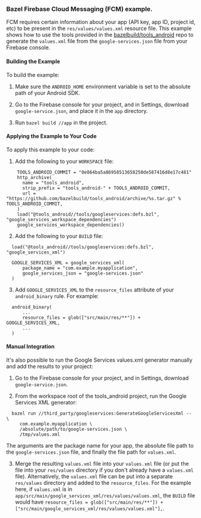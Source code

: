 
### Bazel Firebase Cloud Messaging (FCM) example.

FCM requires certain information about your app (API key, app ID, project id,
etc) to be present in the `res/values/values.xml` resource file. This example
shows how to use the tools provided in the
[bazelbuild/tools_android](https://github.com/bazelbuild/tools_android) repo to
generate the `values.xml` file from the `google-services.json` file from your
Firebase console.

#### Building the Example

To build the example:

1. Make sure the `ANDROID_HOME` environment variable is set to the absolute path
   of your Android SDK.

2. Go to the Firebase console for your project, and in Settings, download
   `google-service.json`, and place it in the `app` directory.

3. Run `bazel build //app` in the project.

#### Applying the Example to Your Code

To apply this example to your code:

1. Add the following to your `WORKSPACE` file:
```
    TOOLS_ANDROID_COMMIT = "0e864ba5a86958513658250de587416d8e17c481"
    http_archive(
      name = "tools_android",
      strip_prefix = "tools_android-" + TOOLS_ANDROID_COMMIT,
      url = "https://github.com/bazelbuild/tools_android/archive/%s.tar.gz" % TOOLS_ANDROID_COMMIT,
    )
    load("@tools_android//tools/googleservices:defs.bzl", "google_services_workspace_dependencies")
    google_services_workspace_dependencies()
```

2. Add the following to your `BUILD` file:
```
  load("@tools_android//tools/googleservices:defs.bzl", "google_services_xml")

  GOOGLE_SERVICES_XML = google_services_xml(
      package_name = "com.example.myapplication",
      google_services_json = "google-services.json"
  )
```

3. Add `GOOGLE_SERVICES_XML` to the `resource_files` attribute of your
   `android_binary` rule. For example:
```
  android_binary(
      ...
      resource_files = glob(["src/main/res/**"]) + GOOGLE_SERVICES_XML,
      ...
  )
```

#### Manual Integration

It's also possible to run the Google Services values.xml generator manually and
add the results to your project:

1. Go to the Firebase console for your project, and in Settings, download
   `google-service.json`.

2. From the workspace root of the tools_android project, run the Google Services
   XML generator:
```
  bazel run //third_party/googleservices:GenerateGoogleServicesXml -- \
     com.example.myapplication \
     /absolute/path/to/google-services.json \
     /tmp/values.xml
```
   The arguments are the package name for your app, the absolute file path to  
   the `google-services.json` file, and finally the file path for `values.xml`.

3. Merge the resulting `values.xml` file into your `values.xml` file (or put the
   file into your `res/values` directory if you don't already have a
   `values.xml` file). Alternatively, the `values.xml` file can be put into a
   separate `res/values` directory and added to the `resource_files`. For the
   example here, if `values.xml` is in
   `app/src/main/google_services_xml/res/values/values.xml`, the `BUILD` file
   would have
   `resource_files = glob(["src/main/res/**"]) + ["src/main/google_services_xml/res/values/values.xml"],`.
